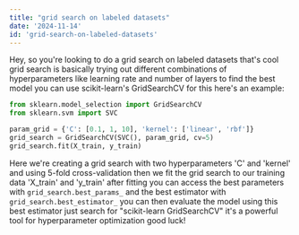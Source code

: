 ```yaml
---
title: "grid search on labeled datasets"
date: '2024-11-14'
id: 'grid-search-on-labeled-datasets'
---
```


Hey, so you're looking to do a grid search on labeled datasets  that's cool  grid search is basically trying out different combinations of hyperparameters  like learning rate and number of layers  to find the best model  you can use scikit-learn's GridSearchCV for this  here's an example:

```python
from sklearn.model_selection import GridSearchCV
from sklearn.svm import SVC

param_grid = {'C': [0.1, 1, 10], 'kernel': ['linear', 'rbf']}
grid_search = GridSearchCV(SVC(), param_grid, cv=5)
grid_search.fit(X_train, y_train)
```

Here  we're creating a grid search with two hyperparameters  'C' and 'kernel'  and using 5-fold cross-validation  then we fit the grid search to our training data  'X_train' and 'y_train'  after fitting  you can access the best parameters with  `grid_search.best_params_`  and the best estimator with  `grid_search.best_estimator_`  you can then evaluate the model using this best estimator  just search for "scikit-learn GridSearchCV"  it's a powerful tool for hyperparameter optimization  good luck!
